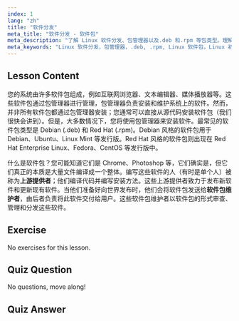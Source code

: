 ```yaml
---
index: 1
lang: "zh"
title: "软件分发"
meta_title: "软件分发 - 软件包"
meta_description: "了解 Linux 软件分发、包管理器以及.deb 和.rpm 等包类型。理解 Linux 系统上如何管理软件。"
meta_keywords: "Linux 软件分发，包管理器，.deb, .rpm, Linux 软件包，Linux 初学者，Linux 教程，软件安装"
---
```


## Lesson Content

您的系统由许多软件包组成，例如互联网浏览器、文本编辑器、媒体播放器等。这些软件包通过包管理器进行管理，包管理器负责安装和维护系统上的软件。然而，并非所有软件包都通过包管理器安装；您通常可以直接从源代码安装软件包（我们很快会讲到）。但是，大多数情况下，您将使用包管理器来安装软件。最常见的软件包类型是 Debian (.deb) 和 Red Hat (.rpm)。Debian 风格的软件包用于 Debian、Ubuntu、Linux Mint 等发行版。Red Hat 风格的软件包则出现在 Red Hat Enterprise Linux、Fedora、CentOS 等发行版中。

什么是软件包？您可能知道它们是 Chrome、Photoshop 等，它们确实是，但它们真正的本质是大量文件编译成一个整体。编写这些软件的人（有时是单个人）被称为**上游提供者**；他们编译代码并编写安装方法。这些上游提供者致力于发布新软件和更新现有软件。当他们准备好向世界发布时，他们会将软件包发送给**软件包维护者**，由后者负责将此软件交付给用户。这些软件包维护者以软件包的形式审查、管理和分发这些软件。

## Exercise

No exercises for this lesson.

## Quiz Question

No questions, move along!

## Quiz Answer
